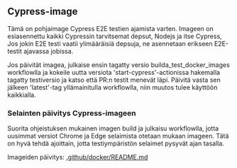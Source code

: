 ## Cypress-image

Tämä on pohjaimage Cypress E2E testien ajamista varten.
Imageen on esiasennettu kaikki Cypressin tarvitsemat depsut, Nodejs ja itse Cypress,
Jos jokin E2E testi vaatii ylimääräisiä depsuja, ne asennetaan erikseen E2E-testit ajavassa jobissa.

Jos päivität imagea, julkaise ensin tagatty versio builda_test_docker_images workflowlla ja kokeile 
uutta versiota 'start-cypress'-actionissa hakemalla tagatty testiversio ja katso että PR:n testit menevät läpi.
Päivitä vasta sen jälkeen 'latest'-tag yllämainitulla workflowlla, niin muutos tulee käyttöön kaikkialla.

### Selainten päivitys Cypress-imageen
Suorita ohjeistuksen mukainen imagen build ja julkaisu workflowlla, jotta uusimmat versiot Chrome ja Edge selaimista
otetaan mukaan imageen.
Tätä on hyvä tehdä ajoittain, jotta testiympäristön selaimet pysyvät ajan tasalla.

Imageiden päivitys: [.github/docker/README.md](../README.md)
